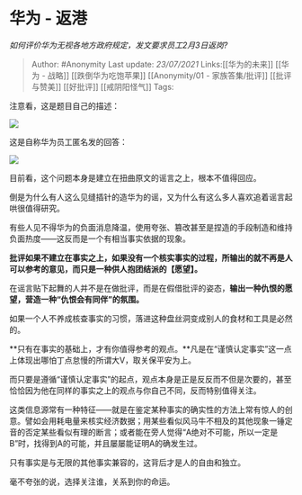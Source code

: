 # 华为 - 返港
*如何评价华为无视各地方政府规定，发文要求员工2月3日返岗?*

> Author: #Anonymity
> Last update: *23/07/2021* 
> Links:[[华为的未来]] [[华为 - 战略]] [[跌倒华为吃饱苹果]] [[Anonymity/01 - 家族答集/批评]] [[批评与赞美]] [[好批评]] [[戒阴阳怪气]]
> Tags:  

 
注意看，这是题目自己的描述：

![](https://pic4.zhimg.com/50/v2-dc307f3784da61e3d0d3d1abbf417534_hd.jpg?source=1940ef5c)  


这是自称华为员工匿名发的回答：

![](https://pic1.zhimg.com/50/v2-8fe6f7b4fd3d4547a40dbcdb395f2fbf_hd.jpg?source=1940ef5c)  


  


目前看，这个问题本身是建立在扭曲原文的谣言之上，根本不值得回应。

倒是为什么有人这么见缝插针的造华为的谣，又为什么有这么多人喜欢追着谣言起哄很值得研究。

有些人见不得华为的负面消息降温，使用夸张、篡改甚至是捏造的手段制造和维持负面热度——这反而是一个有相当事实依据的现象。

**批评如果不建立在事实之上，如果没有一个核实事实的过程，所输出的就不再是人可以参考的意见，而只是一种供人抱团结派的【愿望】。**

在谣言贴下起舞的人并不是在做批评，而是在假借批评的姿态，**输出一种仇恨的愿望，营造一种“仇恨会有同伴”的氛围。**

如果一个人不养成核查事实的习惯，落进这种盘丝洞变成别人的食材和工具是必然的。

**只有在事实的基础上，才有你值得参考的观点。**凡是在“谨慎认定事实”这一点上体现出哪怕丁点怠慢的所谓大V，取关保平安为上。

而只要是遵循“谨慎认定事实”的起点，观点本身是正是反反而不但是次要的，甚至恰恰因为他在同样的事实之上的观点与你自己不同，反而特别值得关注。

这类信息源常有一种特征——就是在鉴定某种事实的确实性的方法上常有惊人的创意。譬如会用耗电量来核实经济数据；用某些看似风马牛不相及的其他现象一锤定音的否定某些看似有理的断言；或者能在旁人觉得“A绝对不可能，所以一定是B”时，找得到A的可能，并且屡屡能证明A的确发生过。

只有事实是与无限的其他事实兼容的，这背后才是人的自由和独立。

毫不夸张的说，选择关注谁，关系到你的命运。




